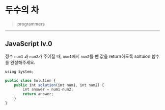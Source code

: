 # 두수의 차

> programmers
> 

---

## JavaScript lv.0

정수 `num1` 과 `num2`가 주어질 때, `num1`에서 `num2`를 뺀 값을 return하도록 soltuion 함수를 완성해주세요.

```jsx
using System;

public class Solution {
    public int solution(int num1, int num2) {
        int answer = num1-num2;
        return answer;
    }
}
```


